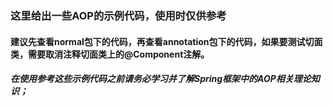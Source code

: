 ### 这里给出一些AOP的示例代码，使用时仅供参考

#### 建议先查看normal包下的代码，再查看annotation包下的代码，如果要测试切面类，需要取消注释切面类上的@Component注解。

##### 在使用参考这些示例代码之前请务必学习并了解Spring框架中的AOP相关理论知识；